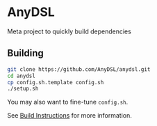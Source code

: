 # AnyDSL
Meta project to quickly build dependencies

## Building

```bash
git clone https://github.com/AnyDSL/anydsl.git
cd anydsl
cp config.sh.template config.sh
./setup.sh
```
You may also want to fine-tune ```config.sh```.

See [Build Instructions](https://anydsl.github.io/Build-Instructions.html) for more information.
